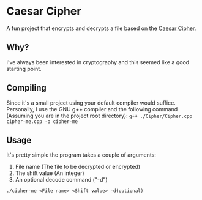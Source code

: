 # Caesar Cipher
A fun project that encrypts and decrypts a file based on the [Caesar Cipher](https://en.wikipedia.org/wiki/Caesar_cipher). 
## Why?
I've always been interested in cryptography and this seemed like a good starting point. 
## Compiling
Since it's a small project using your default compiler would suffice. Personally, I use the GNU g++ compiler and the following command (Assuming you are in the project root directory):
`g++ ./Cipher/Cipher.cpp cipher-me.cpp -o cipher-me`

## Usage
It's pretty simple the program takes a couple of arguments:
1. File name (The file to be decrypted or encrypted)
2. The shift value (An integer)
3. An optional decode command ("-d")

`./cipher-me <File name> <Shift value> -d(optional)`



